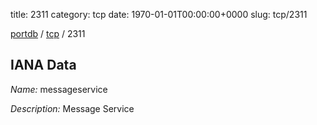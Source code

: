 title: 2311
category: tcp
date: 1970-01-01T00:00:00+0000
slug: tcp/2311

[portdb](/) / [tcp](/category/tcp.html) / 2311


## IANA Data

_Name:_ messageservice

_Description:_ Message Service

